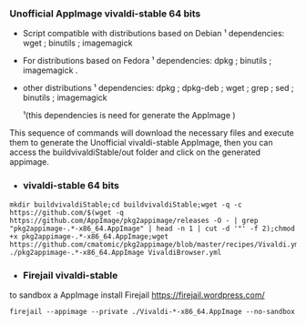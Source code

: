 ### Unofficial AppImage vivaldi-stable 64 bits
 * Script compatible with distributions based on Debian
  ¹ dependencies: wget ; binutils ; imagemagick
   
 * For distributions based on Fedora
 ¹ dependencies:
  dpkg ; binutils ; imagemagick  .
 
 * other distributions
 ¹ dependencies:
 dpkg ; dpkg-deb ; wget ; grep ; sed ;  binutils ; imagemagick
  
     ¹(this dependencies is need for  generate the AppImage )
 
 This sequence of commands will download the necessary files and execute them to generate the Unofficial vivaldi-stable AppImage, then you can access the  buildvivaldiStable/out folder and click on the generated appimage.

* ### vivaldi-stable 64 bits 
```
mkdir buildvivaldiStable;cd buildvivaldiStable;wget -q -c https://github.com/$(wget -q https://github.com/AppImage/pkg2appimage/releases -O - | grep "pkg2appimage-.*-x86_64.AppImage" | head -n 1 | cut -d '"' -f 2);chmod +x pkg2appimage-.*-x86_64.AppImage;wget https://github.com/cmatomic/pkg2appimage/blob/master/recipes/Vivaldi.yml;ARCH=x86_64 ./pkg2appimage-.*-x86_64.AppImage VivaldiBrowser.yml
```
* ###  Firejail vivaldi-stable
to sandbox a AppImage install Firejail 
https://firejail.wordpress.com/

```
firejail --appimage --private ./Vivaldi-*-x86_64.AppImage --no-sandbox
```
